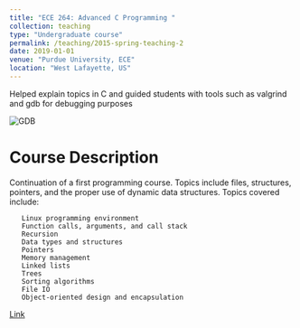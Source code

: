 ```yaml
---
title: "ECE 264: Advanced C Programming "
collection: teaching
type: "Undergraduate course"
permalink: /teaching/2015-spring-teaching-2
date: 2019-01-01
venue: "Purdue University, ECE"
location: "West Lafayette, US"
---
```


Helped explain topics in C and guided students with tools such as valgrind and gdb for debugging purposes

![GDB](/images/gdb.png')

Course Description
======
Continuation of a first programming course. Topics include files, structures, pointers, and the proper use of dynamic data structures. Topics covered include:

       Linux programming environment
       Function calls, arguments, and call stack
       Recursion
       Data types and structures
       Pointers
       Memory management
       Linked lists
       Trees
       Sorting algorithms
       File IO
       Object-oriented design and encapsulation

[Link](https://engineering.purdue.edu/ECE/Academics/Undergraduates/UGO/CourseInfo/courseInfo?courseid=591&show=true&type=undergrad)
